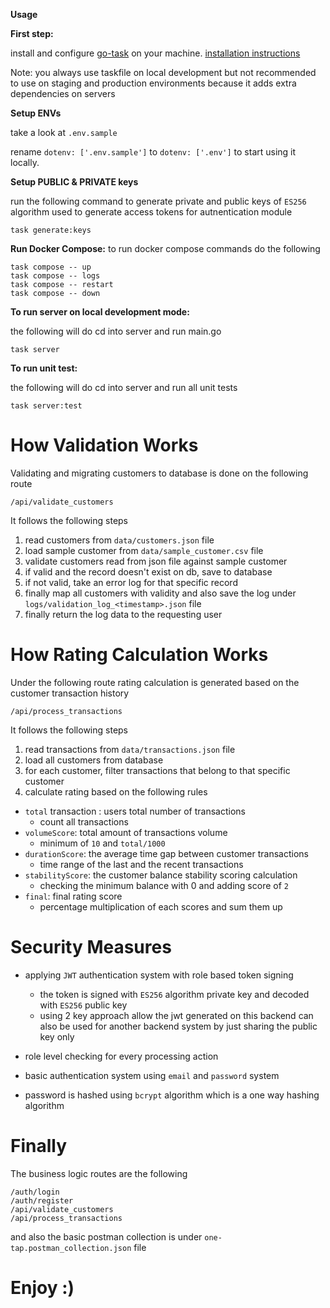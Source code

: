 **Usage**

**First step:**

install and configure [go-task](https://github.com/go-task/task) on your machine. [installation instructions](https://taskfile.dev/installation/)

Note: you always use taskfile on local development but not recommended to use on staging and production environments because it adds extra dependencies on servers

**Setup ENVs**

take a look at `.env.sample`

rename `dotenv: ['.env.sample']` to `dotenv: ['.env']` to start using it locally.

**Setup PUBLIC & PRIVATE keys**

run the following command to generate private and public keys of `ES256` algorithm used to generate access tokens for autnentication module

```
task generate:keys
```

**Run Docker Compose:**
to run docker compose commands do the following

```
task compose -- up
task compose -- logs
task compose -- restart
task compose -- down
```

**To run server on local development mode:**

the following will do cd into server and run main.go

```
task server
```

**To run unit test:**

the following will do cd into server and run all unit tests

```
task server:test
```

# How Validation Works

Validating and migrating customers to database is done on the following route

```
/api/validate_customers
```

It follows the following steps

1. read customers from `data/customers.json` file
2. load sample customer from `data/sample_customer.csv` file
3. validate customers read from json file against sample customer
4. if valid and the record doesn't exist on db, save to database
5. if not valid, take an error log for that specific record
6. finally map all customers with validity and also save the log under `logs/validation_log_<timestamp>.json` file
7. finally return the log data to the requesting user

# How Rating Calculation Works

Under the following route rating calculation is generated based on the customer transaction history

```
/api/process_transactions
```

It follows the following steps

1. read transactions from `data/transactions.json` file
2. load all customers from database
3. for each customer, filter transactions that belong to that specific customer
4. calculate rating based on the following rules

- `total` transaction : users total number of transactions
  - count all transactions
- `volumeScore`: total amount of transactions volume
  - minimum of `10` and `total/1000`
- `durationScore`: the average time gap between customer transactions
  - time range of the last and the recent transactions
- `stabilityScore`: the customer balance stability scoring calculation
  - checking the minimum balance with 0 and adding score of `2`
- `final`: final rating score
  - percentage multiplication of each scores and sum them up

# Security Measures

- applying `JWT` authentication system with role based token signing

  - the token is signed with `ES256` algorithm private key and decoded with `ES256` public key
  - using 2 key approach allow the jwt generated on this backend can also be used for another backend system by just sharing the public key only

- role level checking for every processing action
- basic authentication system using `email` and `password` system
- password is hashed using `bcrypt` algorithm which is a one way hashing algorithm

# Finally

The business logic routes are the following

```
/auth/login
/auth/register
/api/validate_customers
/api/process_transactions
```

and also the basic postman collection is under `one-tap.postman_collection.json` file

# Enjoy :)

